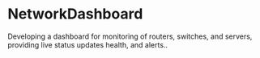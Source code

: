 # NetworkDashboard
Developing a dashboard for  monitoring of routers, switches, and servers, providing live status updates health, and alerts..
